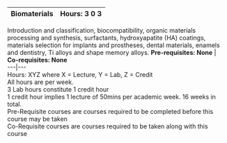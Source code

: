 **Biomaterials** | **Hours: 3 0 3**  
---|---  
Introduction and classification, biocompatibility, organic materials processing and synthesis, surfactants, hydroxyapatite (HA) coatings, materials selection for implants and prostheses, dental materials, enamels and dentistry, Ti alloys and shape memory alloys.
**Pre-requisites: None** | **Co-requisites: None**  
---|---  
Hours: XYZ where X = Lecture, Y = Lab, Z = Credit  
All hours are per week.  
3 Lab hours constitute 1 credit hour  
1 credit hour implies 1 lecture of 50mins per academic week. 16 weeks in total.  
Pre-Requisite courses are courses required to be completed before this course may be taken  
Co-Requisite courses are courses required to be taken along with this course
